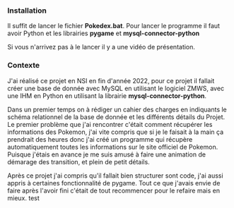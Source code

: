 ### **Installation**

Il suffit de lancer le fichier **Pokedex.bat**.
Pour lancer le programme il faut avoir Python et les librairies **pygame** et **mysql-connector-python**

Si vous n'arrivez pas à le lancer il y a une vidéo de présentation.

### **Contexte**

J'ai réalisé ce projet en NSI en fin d'année 2022, pour ce projet il fallait créer une base de donnée avec MySQL en utilisant le logiciel ZMWS, avec une IHM en Python en utilisant la librairie **mysql-connector-python**.

Dans un premier temps on à rédiger un cahier des charges en indiquants le schéma relationnel de la base de donnée et les différents détails du Projet. 
Le premier problème que j'ai rencontrer c'était comment récupérer les informations des Pokemon, j'ai vite compris que si je le faisait à la main ça prendrait des heures donc j'ai créé un programme qui récupère automatiquement toutes les informations sur le site officiel de Pokemon.
Puisque j'étais en avance je me suis amusé à faire une animation de démarage des transition, et plein de petit détails.

Après ce projet j'ai compris qu'il fallait bien structurer sont code, j'ai aussi appris à certaines fonctionnalité de pygame. Tout ce que j'avais envie de faire après l'avoir fini c'était de tout recommencer pour le refaire mais en mieux.
test